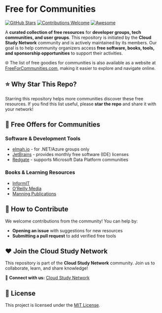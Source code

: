 # Free for Communities

[![GitHub Stars](https://img.shields.io/github/stars/cloudcommunity/Free-for-Communities?style=social)](https://github.com/cloudcommunity/Free-for-Communities/stargazers)
[![Contributions Welcome](https://img.shields.io/badge/contributions-welcome-brightgreen.svg)](https://github.com/cloudcommunity/Free-for-Communities/pulls)
[![Awesome](https://awesome.re/badge.svg)](https://awesome.re)

A **curated collection of free resources** for **developer groups, tech communities, and user groups**. This repository is initiated by the **Cloud Study Network** community and is actively maintained by its members. Our goal is to help community organizers access **free software, books, tools, and sponsorship opportunities** to support their activities.

🌐 The list of free goodies for communities is also available as a website at [FreeForCommunities.com](https://freeforcommunities.com/), making it easier to explore and navigate online.

## ⭐ Why Star This Repo?

Starring this repository helps more communities discover these free resources. If you find this list useful, please **star the repo** and share it with your network!

## 🎁 Free Offers for Communities

### Software & Development Tools
- [elmah.io](https://elmah.io/sponsorship/usergroup/) - for .NET/Azure groups only
- [JetBrains](https://www.jetbrains.com/community/user-groups/) - provides monthly free software (IDE) licenses
- [Redgate](https://www.red-gate.com/hub/events/sponsorship) - supports Microsoft Data Platform communities

### Books & Learning Resources
- [InformIT](https://www.informit.com/user_groups/)
- [O’Reilly Media](https://www.oreilly.com/partner/signup.csp)
- [Manning Publications](https://www.manning.com/user-group)

## 🤝 How to Contribute

We welcome contributions from the community! You can help by:
- **Opening an issue** with suggestions for new resources
- **Submitting a pull request** to add verified free tools

## ❤️ Join the Cloud Study Network

This repository is part of the **Cloud Study Network** community. Join us to collaborate, learn, and share knowledge!

🔗 **Connect with us:** [Cloud Study Network](https://cloudstudy.net/)

## 📜 License

This project is licensed under the [MIT License](LICENSE.md).
